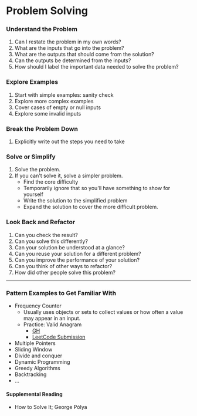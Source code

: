 # Problem Solving

### Understand the Problem
1. Can I restate the problem in my own words?
2. What are the inputs that go into the problem?
3. What are the outputs that should come from the solution?
4. Can the outputs be determined from the inputs?
5. How should I label the important data needed to solve the problem?

### Explore Examples
1. Start with simple examples: sanity check
2. Explore more complex examples
3. Cover cases of empty or null inputs
4. Explore some invalid inputs

### Break the Problem Down
1. Explicitly write out the steps you need to take

### Solve or Simplify
1. Solve the problem.
2. If you can't solve it, solve a simpler problem.
    - Find the core difficulty
    - Temporarily ignore that so you'll have something to show for yourself
    - Write the solution to the simplified problem
    - Expand the solution to cover the more difficult problem.

### Look Back and Refactor
1. Can you check the result?
2. Can you solve this differently?
3. Can your solution be understood at a glance?
4. Can you reuse your solution for a different problem?
5. Can you improve the performance of your solution?
6. Can you think of other ways to refactor?
7. How did other people solve this problem?


---

### Pattern Examples to Get Familiar With
- Frequency Counter
    - Usually uses objects or sets to collect values or how often a value may appear in an input.
    - Practice: Valid Anagram
        - [GH](https://github.com/hnsvill/algorithmsDataStructures/blob/main/leetcode/validAnagram.js)
        - [LeetCode Submission](https://leetcode.com/problems/valid-anagram/submissions/1537689504/?envType=study-plan-v2&envId=top-interview-150)
- Multiple Pointers
- Sliding Window
- Divide and conquer
- Dynamic Programming
- Greedy Algorithms
- Backtracking
- ...


#### Supplemental Reading
- How to Solve It; George Pólya